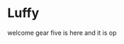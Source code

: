# Luffy
welcome
gear five is here and it is op 
 
 
 
  
    
              
           
                   
                           
               
                   
        
   
 
